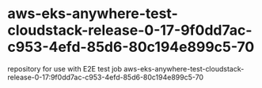 # aws-eks-anywhere-test-cloudstack-release-0-17-9f0dd7ac-c953-4efd-85d6-80c194e899c5-70
repository for use with E2E test job aws-eks-anywhere-test-cloudstack-release-0-17:9f0dd7ac-c953-4efd-85d6-80c194e899c5-70
